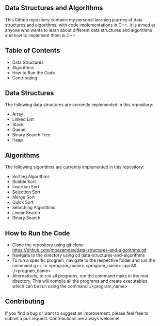 ## Data Structures and Algorithms
This Github repository contains my personal learning journey of data structures and algorithms, with code implementations in C++. It is aimed at anyone who wants to learn about different data structures and algorithms and how to implement them in C++.

## Table of Contents
- Data Structures
- Algorithms
- How to Run the Code
- Contributing

## Data Structures
The following data structures are currently implemented in this repository:

- Array
- Linked List
- Stack
- Queue
- Binary Search Tree
- Heap

## Algorithms
The following algorithms are currently implemented in this repository:

- Sorting Algorithms
- Bubble Sort
- Insertion Sort
- Selection Sort
- Merge Sort
- Quick Sort
- Searching Algorithms
- Linear Search
- Binary Search

## How to Run the Code
- Clone the repository using git clone https://github.com/moazamdev/data-structures-and-algorithms.git
- Navigate to the directory using cd data-structures-and-algorithms
- To run a specific program, navigate to the respective folder and run the command g++ -o <program_name> <program_name>.cpp && ./<program_name>
- Alternatively, to run all programs, run the command make in the root directory. This will compile all the programs and create executables which can be run using the command ./<program_name>

## Contributing
If you find a bug or want to suggest an improvement, please feel free to submit a pull request. Contributions are always welcome!
